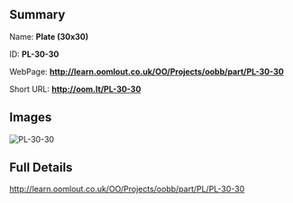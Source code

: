 

## Summary
 
Name: __Plate (30x30)__

ID: __PL-30-30__

WebPage: __http://learn.oomlout.co.uk/OO/Projects/oobb/part/PL-30-30__

Short URL: __http://oom.lt/PL-30-30__


## Images
![PL-30-30](http://oomlout.com/oomlout-OOBB/part/PL/PL-30-30/OOBB-PL-30-30_420.png)




## Full Details

 http://learn.oomlout.co.uk/OO/Projects/oobb/part/PL/PL-30-30

